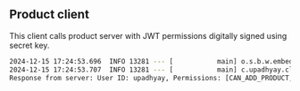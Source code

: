 Product client
--

This client calls product server with JWT permissions digitally signed using 
secret key.

```bash
2024-12-15 17:24:53.696  INFO 13281 --- [           main] o.s.b.w.embedded.tomcat.TomcatWebServer  : Tomcat started on port(s): 8081 (http) with context path ''
2024-12-15 17:24:53.707  INFO 13281 --- [           main] c.upadhyay.client.JwtClientApplication   : Started JwtClientApplication in 2.779 seconds (JVM running for 3.241)
Response from server: User ID: upadhyay, Permissions: [CAN_ADD_PRODUCT, CAN_EDIT_PRODUCT]
```
